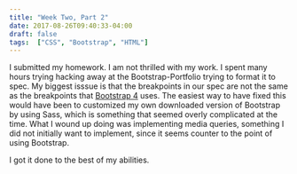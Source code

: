 ```yaml
---
title: "Week Two, Part 2"
date: 2017-08-26T09:40:33-04:00
draft: false
tags:  ["CSS", "Bootstrap", "HTML"]
---
```

I submitted my homework. I am not thrilled with my work. I spent many hours trying hacking away at the Bootstrap-Portfolio trying to format it to spec. My biggest isssue is that the breakpoints in our spec are not the same as the breakpoints that [Bootstrap 4](https://getbootstrap.com/docs/4.0/layout/grid/ "Bootcamp link") uses. The easiest way to have fixed this would have been to customized my own downloaded version of Bootstrap by using Sass, which is something that seemed overly complicated at the time. What I wound up doing was implementing media queries, something I did not initially want to implement, since it seems counter to the point of using Bootstrap.

I got it done to the best of my abilities. 
